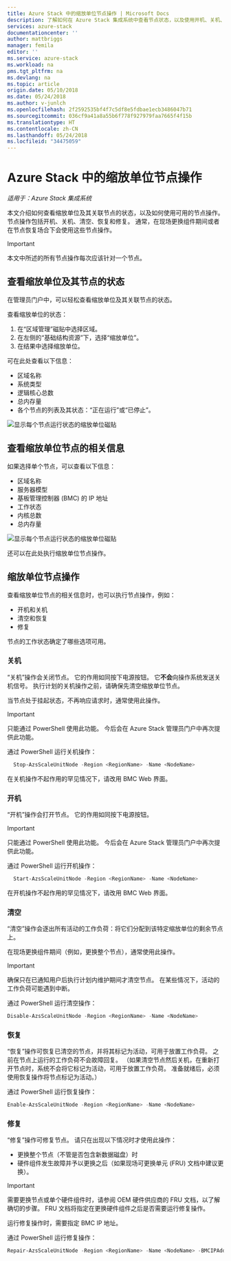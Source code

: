 ```yaml
---
title: Azure Stack 中的缩放单位节点操作 | Microsoft Docs
description: 了解如何在 Azure Stack 集成系统中查看节点状态，以及使用开机、关机、清空和恢复节点操作。
services: azure-stack
documentationcenter: ''
author: mattbriggs
manager: femila
editor: ''
ms.service: azure-stack
ms.workload: na
pms.tgt_pltfrm: na
ms.devlang: na
ms.topic: article
origin.date: 05/10/2018
ms.date: 05/24/2018
ms.author: v-junlch
ms.openlocfilehash: 2f2592535bf4f7c5df8e5fdbae1ecb3486047b71
ms.sourcegitcommit: 036cf9a41a8a55b6f778f927979faa7665f4f15b
ms.translationtype: HT
ms.contentlocale: zh-CN
ms.lasthandoff: 05/24/2018
ms.locfileid: "34475059"
---
```

# <a name="scale-unit-node-actions-in-azure-stack"></a>Azure Stack 中的缩放单位节点操作

*适用于：Azure Stack 集成系统*

本文介绍如何查看缩放单位及其关联节点的状态，以及如何使用可用的节点操作。 节点操作包括开机、关机、清空、恢复和修复。 通常，在现场更换组件期间或者在节点恢复场合下会使用这些节点操作。

> [!Important]  
> 本文中所述的所有节点操作每次应该针对一个节点。


## <a name="view-the-status-of-a-scale-unit-and-its-nodes"></a>查看缩放单位及其节点的状态

在管理员门户中，可以轻松查看缩放单位及其关联节点的状态。

查看缩放单位的状态：

1. 在“区域管理”磁贴中选择区域。
2. 在左侧的“基础结构资源”下，选择“缩放单位”。
3. 在结果中选择缩放单位。
 
可在此处查看以下信息：

- 区域名称
- 系统类型
- 逻辑核心总数
- 总内存量
- 各个节点的列表及其状态：“正在运行”或“已停止”。

![显示每个节点运行状态的缩放单位磁贴](./media/azure-stack-node-actions/ScaleUnitStatus.PNG)

## <a name="view-information-about-a-scale-unit-node"></a>查看缩放单位节点的相关信息

如果选择单个节点，可以查看以下信息：

- 区域名称
- 服务器模型
- 基板管理控制器 (BMC) 的 IP 地址
- 工作状态
- 内核总数
- 总内存量
 
![显示每个节点运行状态的缩放单位磁贴](./media/azure-stack-node-actions/NodeActions.PNG)

还可以在此处执行缩放单位节点操作。

## <a name="scale-unit-node-actions"></a>缩放单位节点操作

查看缩放单位节点的相关信息时，也可以执行节点操作，例如：

- 开机和关机
- 清空和恢复
- 修复

节点的工作状态确定了哪些选项可用。

### <a name="power-off"></a>关机

“关机”操作会关闭节点。 它的作用如同按下电源按钮。 它**不会**向操作系统发送关机信号。 执行计划的关机操作之前，请确保先清空缩放单位节点。

当节点处于挂起状态，不再响应请求时，通常使用此操作。

> [!Important] 
> 只能通过 PowerShell 使用此功能。 今后会在 Azure Stack 管理员门户中再次提供此功能。


通过 PowerShell 运行关机操作：

````PowerShell
  Stop-AzsScaleUnitNode -Region <RegionName> -Name <NodeName>
```` 

在关机操作不起作用的罕见情况下，请改用 BMC Web 界面。

### <a name="power-on"></a>开机

“开机”操作会打开节点。 它的作用如同按下电源按钮。 

> [!Important] 
> 只能通过 PowerShell 使用此功能。 今后会在 Azure Stack 管理员门户中再次提供此功能。

通过 PowerShell 运行开机操作：

````PowerShell
  Start-AzsScaleUnitNode -Region <RegionName> -Name <NodeName>
````

在开机操作不起作用的罕见情况下，请改用 BMC Web 界面。

### <a name="drain"></a>清空

“清空”操作会逐出所有活动的工作负荷：将它们分配到该特定缩放单位的剩余节点上。

在现场更换组件期间（例如，更换整个节点），通常使用此操作。

> [!IMPORTANT]
> 确保只在已通知用户后执行计划内维护期间才清空节点。 在某些情况下，活动的工作负荷可能遇到中断。

通过 PowerShell 运行清空操作：

  ````PowerShell
  Disable-AzsScaleUnitNode -Region <RegionName> -Name <NodeName>
  ````

### <a name="resume"></a>恢复

“恢复”操作可恢复已清空的节点，并将其标记为活动，可用于放置工作负荷。 之前在节点上运行的工作负荷不会故障回复。 （如果清空节点然后关机，在重新打开节点时，系统不会将它标记为活动，可用于放置工作负荷。 准备就绪后，必须使用恢复操作将节点标记为活动。）

通过 PowerShell 运行恢复操作：

  ````PowerShell
  Enable-AzsScaleUnitNode -Region <RegionName> -Name <NodeName>
  ````

### <a name="repair"></a>修复

“修复”操作可修复节点。 请只在出现以下情况时才使用此操作：

- 更换整个节点（不管是否包含新数据磁盘）时
- 硬件组件发生故障并予以更换之后（如果现场可更换单元 (FRU) 文档中建议更换）。

> [!IMPORTANT]
> 需要更换节点或单个硬件组件时，请参阅 OEM 硬件供应商的 FRU 文档，以了解确切的步骤。 FRU 文档将指定在更换硬件组件之后是否需要运行修复操作。  

运行修复操作时，需要指定 BMC IP 地址。 

通过 PowerShell 运行修复操作：

  ````PowerShell
  Repair-AzsScaleUnitNode -Region <RegionName> -Name <NodeName> -BMCIPAddress <BMCIPAddress>
  ````



